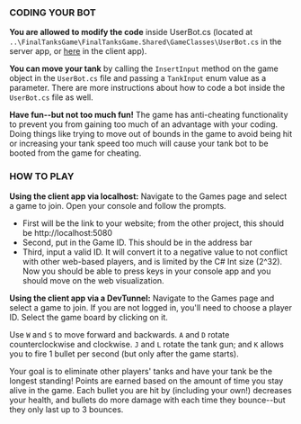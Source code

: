 ### CODING YOUR BOT
 
**You are allowed to modify the code** inside UserBot.cs (located at `..\FinalTanksGame\FinalTanksGame.Shared\GameClasses\UserBot.cs` in the server app, or [here](https://github.com/Cody-Howell-Snow/FinalTanksGameConsole/blob/master/FinalTanksGameConsole/UserBot.cs) in the client app).
 
**You can move your tank** by calling the `InsertInput` method on the game object in the `UserBot.cs` file and passing a `TankInput` enum value as a parameter. There are more instructions about how to code a bot inside the `UserBot.cs` file as well.
 
**Have fun--but not too much fun!** The game has anti-cheating functionality to prevent you from gaining too much of an advantage with your coding. Doing things like trying to move out of bounds in the game to avoid being hit or increasing your tank speed too much will cause your tank bot to be booted from the game for cheating.
 
### HOW TO PLAY

**Using the client app via localhost:**
Navigate to the Games page and select a game to join.
Open your console and follow the prompts.
 - First will be the link to your website; from the other project, this should be http://localhost:5080
 - Second, put in the Game ID. This should be in the address bar
 - Third, input a valid ID. It will convert it to a negative value to not conflict with other web-based players, and is limited by the C# Int size (2^32).
Now you should be able to press keys in your console app and you should move on the web visualization. 
 
**Using the client app via a DevTunnel:**
Navigate to the Games page and select a game to join.
If you are not logged in, you'll need to choose a player ID.
Select the game board by clicking on it.
 
Use `W` and `S` to move forward and backwards.
`A` and `D` rotate counterclockwise and clockwise.
`J` and `L` rotate the tank gun; and `K` allows you to fire 1 bullet per second (but only after the game starts).
 
Your goal is to eliminate other players' tanks and have your tank be the longest standing! Points are earned based on the
amount of time you stay alive in the game. Each bullet you are hit by (including your own!) decreases your health, and
bullets do more damage with each time they bounce--but they only last up to 3 bounces.
 
 
